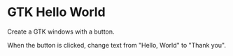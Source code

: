 # GTK Hello World

Create a GTK windows with a button.

When the button is clicked, change text from "Hello, World" to "Thank you".